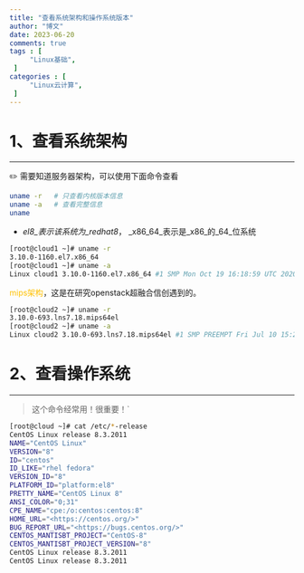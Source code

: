 ```yaml
---
title: "查看系统架构和操作系统版本"                         
author: "博文"   
date: 2023-06-20         
comments: true  
tags : [                                    
     "Linux基础",
 ]
categories : [                              
     "Linux云计算",
 ]
---
```


# 1、查看系统架构
---
<aside> ✏️ 需要知道服务器架构，可以使用下面命令查看

</aside>

```bash
uname -r   # 只查看内核版本信息
uname -a   # 查看完整信息
uname
```

- _el8_表示该系统为_redhat8_， _x86_64_表示是_x86_的_64_位系统

```bash
[root@cloud1 ~]# uname -r
3.10.0-1160.el7.x86_64
[root@cloud1 ~]# uname -a
Linux cloud1 3.10.0-1160.el7.x86_64 #1 SMP Mon Oct 19 16:18:59 UTC 2020 x86_64 x86_64 x86_64 GNU/Linux
```

<font color="#ffc000">mips架构</font>，这是在研究openstack超融合信创遇到的。
```bash
[root@cloud2 ~]# uname -r
3.10.0-693.lns7.18.mips64el
[root@cloud2 ~]# uname -a
Linux cloud2 3.10.0-693.lns7.18.mips64el #1 SMP PREEMPT Fri Jul 10 15:28:05 CST 2020 mips64 mips64 mips64 GNU/Linux
```

# 2、查看操作系统
---
> 这个命令经常用！很重要！`

```bash
[root@cloud ~]# cat /etc/*-release
CentOS Linux release 8.3.2011
NAME="CentOS Linux"
VERSION="8"
ID="centos"
ID_LIKE="rhel fedora"
VERSION_ID="8"
PLATFORM_ID="platform:el8"
PRETTY_NAME="CentOS Linux 8"
ANSI_COLOR="0;31"
CPE_NAME="cpe:/o:centos:centos:8"
HOME_URL="<https://centos.org/>"
BUG_REPORT_URL="<https://bugs.centos.org/>"
CENTOS_MANTISBT_PROJECT="CentOS-8"
CENTOS_MANTISBT_PROJECT_VERSION="8"
CentOS Linux release 8.3.2011
CentOS Linux release 8.3.2011
```